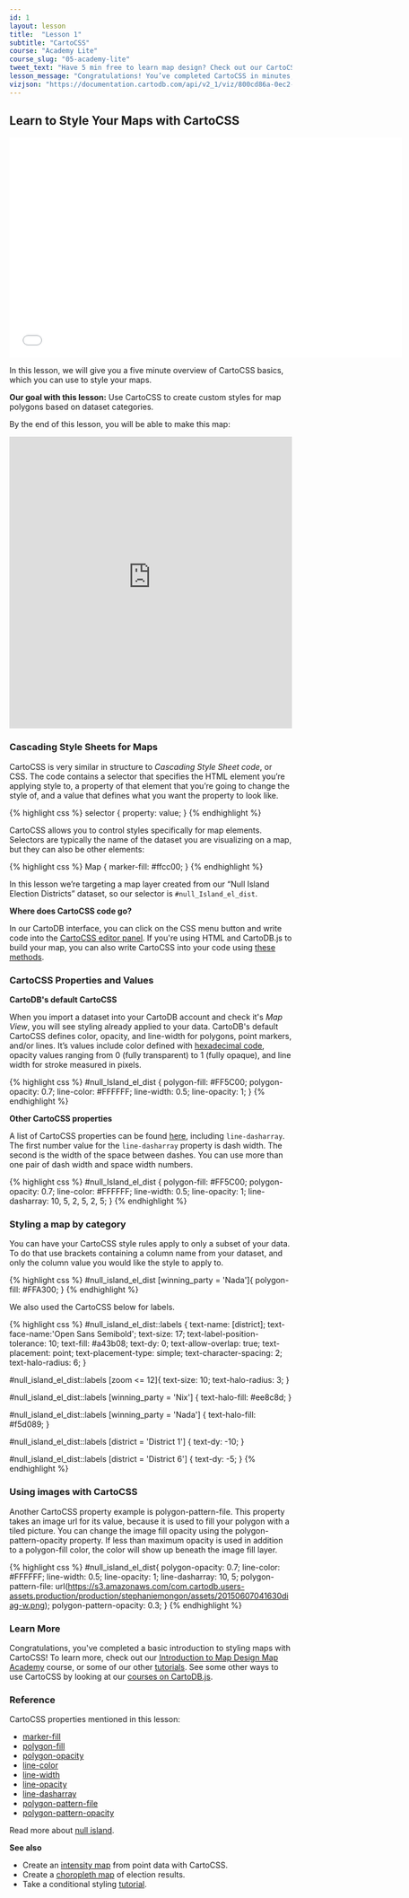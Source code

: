 ```yaml
---
id: 1
layout: lesson
title:  "Lesson 1"
subtitle: "CartoCSS"
course: "Academy Lite"
course_slug: "05-academy-lite"
tweet_text: "Have 5 min free to learn map design? Check out our CartoCSS Basics. @cartoDB"
lesson_message: "Congratulations! You’ve completed CartoCSS in minutes, and know how to style your maps with code now!"
vizjson: "https://documentation.cartodb.com/api/v2_1/viz/800cd86a-0ec2-11e5-88c1-0e018d66dc29/viz.json"
---
```


## Learn to Style Your Maps with CartoCSS

<p><iframe src="//player.vimeo.com/video/130347084" width="700" height="393" frameborder="0"> </iframe></p>

In this lesson, we will give you a five minute overview of CartoCSS basics, which you can use to style your maps.

**Our goal with this lesson:** Use CartoCSS to create custom styles for map polygons based on dataset categories.

By the end of this lesson, you will be able to make this map:

<iframe width='100%' height='520' frameborder='0' src='https://documentation.cartodb.com/viz/800cd86a-0ec2-11e5-88c1-0e018d66dc29/embed_map' allowfullscreen webkitallowfullscreen mozallowfullscreen oallowfullscreen msallowfullscreen></iframe>

### Cascading Style Sheets for Maps

CartoCSS is very similar in structure to _Cascading Style Sheet code_, or CSS. The code contains a selector that specifies the HTML element you’re applying style to, a property of that element that you’re going to change the style of, and a value that defines what you want the property to look like.

{% highlight css %}
selector {
  property: value;
}
{% endhighlight %}

CartoCSS allows you to control styles specifically for map elements. Selectors are typically the name of the dataset you are visualizing on a map, but they can also be other elements: 

{% highlight css %}
Map {
  marker-fill: #ffcc00;
}
{% endhighlight %}

In this lesson we’re targeting a map layer created from our “Null Island Election Districts” dataset, so our selector is `#null_Island_el_dist`.

**Where does CartoCSS code go?**

In our CartoDB interface, you can click on the CSS menu button and write code into the [CartoCSS editor panel](http://docs.cartodb.com/cartodb-editor.html#cartocss). If you're using HTML and CartoDB.js to build your map, you can also write CartoCSS into your code using [these methods](http://academy.cartodb.com/courses/03-cartodbjs-ground-up/lesson-3.html#cartocss-strings-in-javascript).

### CartoCSS Properties and Values

**CartoDB's default CartoCSS**

When you import a dataset into your CartoDB account and check it's _Map View_, you will see styling already applied to your data. CartoDB's default CartoCSS defines color, opacity, and line-width for polygons, point markers, and/or lines. It’s values include color defined with [hexadecimal code](http://www.htmlgoodies.com/tutorials/colors/article.php/3478951), opacity values ranging from 0 (fully transparent) to 1 (fully opaque), and line width for stroke measured in pixels.

{% highlight css %}
#null_Island_el_dist {
  polygon-fill: #FF5C00;
  polygon-opacity: 0.7;
  line-color: #FFFFFF;
  line-width: 0.5;
  line-opacity: 1;
}
{% endhighlight %}

**Other CartoCSS properties**

A list of CartoCSS properties can be found [here](https://github.com/mapbox/carto/blob/master/docs/latest.md), including `line-dasharray`. The first number value for the `line-dasharray` property is dash width. The second is the width of the space between dashes. You can use more than one pair of dash width and space width numbers.

{% highlight css %}
#null_Island_el_dist {
  polygon-fill: #FF5C00;
  polygon-opacity: 0.7;
  line-color: #FFFFFF;
  line-width: 0.5;
  line-opacity: 1;
  line-dasharray: 10, 5, 2, 5, 2, 5;
}
{% endhighlight %}

### Styling a map by category
You can have your CartoCSS style rules apply to only a subset of your data. To do that use brackets containing a column name from your dataset, and only the column value you would like the style to apply to.

{% highlight css %}
#null_island_el_dist [winning_party = 'Nada']{
  polygon-fill: #FFA300;
}
{% endhighlight %}

We also used the CartoCSS below for labels.

{% highlight css %}
#null_island_el_dist::labels {
  text-name: [district];
  text-face-name:'Open Sans Semibold';
  text-size: 17;
  text-label-position-tolerance: 10;
  text-fill: #a43b08;
  text-dy: 0;
  text-allow-overlap: true;
  text-placement: point;
  text-placement-type: simple;
  text-character-spacing: 2;
  text-halo-radius: 6;
}

#null_island_el_dist::labels [zoom <= 12]{
  text-size: 10;
  text-halo-radius: 3;
}

#null_island_el_dist::labels [winning_party = 'Nix'] {
  text-halo-fill: #ee8c8d;
}

#null_island_el_dist::labels [winning_party = 'Nada'] {
  text-halo-fill: #f5d089;
}

#null_island_el_dist::labels [district = 'District 1'] {
  text-dy: -10;
}

#null_island_el_dist::labels [district = 'District 6'] {
  text-dy: -5;
}
{% endhighlight %}


### Using images with CartoCSS
Another CartoCSS property example is polygon-pattern-file. This property takes an image url for its value, because it is used to fill your polygon with a tiled picture. You can change the image fill opacity using the polygon-pattern-opacity property. If less than maximum opacity is used in addition to a polygon-fill color, the color will show up beneath the image fill layer. 

{% highlight css %}
#null_island_el_dist{
  polygon-opacity: 0.7;
  line-color: #FFFFFF;
  line-width: 0.5;
  line-opacity: 1;
  line-dasharray: 10, 5;
  polygon-pattern-file: url(https://s3.amazonaws.com/com.cartodb.users-assets.production/production/stephaniemongon/assets/20150607041630diag-w.png);
  polygon-pattern-opacity: 0.3;
}
{% endhighlight %}

### Learn More

Congratulations, you've completed a basic introduction to styling maps with CartoCSS! To learn more, check out our [Introduction to Map Design Map Academy](http://academy.cartodb.com/courses/02-design-for-beginners.html) course, or some of our other [tutorials](http://docs.cartodb.com/tutorials/conditional_styling.html). See some other ways to use CartoCSS by looking at our [courses on CartoDB.js](http://academy.cartodb.com/courses/03-cartodbjs-ground-up/lesson-3.html).

### Reference

CartoCSS properties mentioned in this lesson:

+ [marker-fill](https://github.com/mapbox/carto/blob/master/docs/latest.md#marker-fill-color)
+ [polygon-fill](https://github.com/mapbox/carto/blob/master/docs/latest.md#polygon-fill-color)
+ [polygon-opacity](https://github.com/mapbox/carto/blob/master/docs/latest.md#polygon-opacity-float)
+ [line-color](https://github.com/mapbox/carto/blob/master/docs/latest.md#line-color-color)
+ [line-width](https://github.com/mapbox/carto/blob/master/docs/latest.md#line-width-float)
+ [line-opacity](https://github.com/mapbox/carto/blob/master/docs/latest.md#line-opacity-float)
+ [line-dasharray](https://github.com/mapbox/carto/blob/master/docs/latest.md#line-dasharray-numbers)
+ [polygon-pattern-file](https://github.com/mapbox/carto/blob/master/docs/latest.md#polygon-pattern-file-uri)
+ [polygon-pattern-opacity](https://github.com/mapbox/carto/blob/master/docs/latest.md#polygon-pattern-opacity-float)

Read more about [null island](http://en.wikipedia.org/wiki/Null_Island).

**See also**

* Create an [intensity map](http://docs.cartodb.com/tutorials/intensity_map.html) from point data with CartoCSS. 
* Create a [choropleth map](http://docs.cartodb.com/tutorials/electoral_map.html) of election results.
* Take a conditional styling [tutorial](http://docs.cartodb.com/tutorials/conditional_styling.html).
